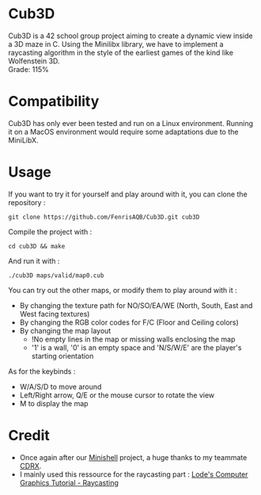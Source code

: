 # Cub3D
Cub3D is a 42 school group project aiming to create a dynamic view inside a 3D maze in C. Using the Minilibx library, we have to implement a raycasting algorithm in the style of the earliest games of the kind like Wolfenstein 3D. \
Grade: 115%

# Compatibility
Cub3D has only ever been tested and run on a Linux environment. Running it on a MacOS environment would require some adaptations due to the MiniLibX.

# Usage
If you want to try it for yourself and play around with it, you can clone the repository :
```
git clone https://github.com/FenrisAQB/Cub3D.git cub3D
```
Compile the project with :
```
cd cub3D && make
```
And run it with :
```
./cub3D maps/valid/map0.cub
```
You can try out the other maps, or modify them to play around with it :
- By changing the texture path for NO/SO/EA/WE (North, South, East and West facing textures)
- By changing the RGB color codes for F/C (Floor and Ceiling colors)
- By changing the map layout
  - !No empty lines in the map or missing walls enclosing the map
  - '1' is a wall, '0' is an empty space and 'N/S/W/E' are the player's starting orientation

As for the keybinds :
- W/A/S/D to move around
- Left/Right arrow, Q/E or the mouse cursor to rotate the view
- M to display the map

# Credit
- Once again after our [Minishell](https://github.com/FenrisAQB/Minishell) project, a huge thanks to my teammate [CDRX](https://github.com/CDRX2).
- I mainly used this ressource for the raycasting part : [Lode's Computer Graphics Tutorial - Raycasting](https://lodev.org/cgtutor/raycasting.html)
